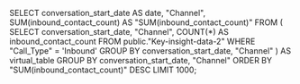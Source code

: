 SELECT 
    conversation_start_date AS date, 
    "Channel", 
    SUM(inbound_contact_count) AS "SUM(inbound_contact_count)"
FROM (
    SELECT 
        conversation_start_date,
        "Channel",
        COUNT(*) AS inbound_contact_count
    FROM 
        public."Key-insight-data-2"
    WHERE 
        "Call_Type" = 'Inbound'
    GROUP BY 
        conversation_start_date, "Channel"
) AS virtual_table 
GROUP BY 
    conversation_start_date, "Channel"
ORDER BY 
    "SUM(inbound_contact_count)" DESC 
LIMIT 1000;
